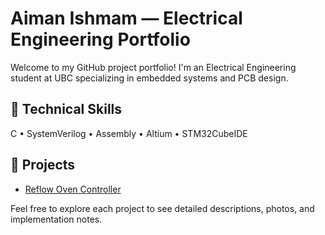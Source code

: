 # Aiman Ishmam — Electrical Engineering Portfolio

Welcome to my GitHub project portfolio! I'm an Electrical Engineering student at UBC specializing in embedded systems and PCB design.

## 🔧 Technical Skills
C • SystemVerilog • Assembly • Altium • STM32CubeIDE

## 📁 Projects

- [Reflow Oven Controller](reflow-oven.md)

Feel free to explore each project to see detailed descriptions, photos, and implementation notes.

